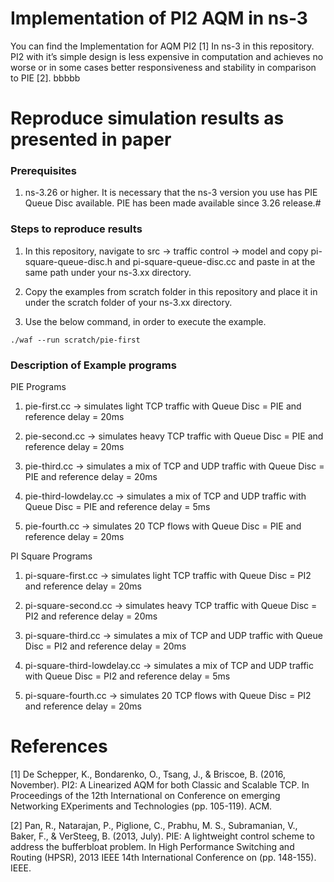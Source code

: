 # Implementation of PI2 AQM in ns-3

You can find the Implementation for AQM PI2 [1] In ns-3 in this repository. PI2 with it’s simple design is less expensive in computation and achieves no worse or in some cases better responsiveness and stability in comparison to PIE [2]. bbbbb

# Reproduce simulation results as presented in paper

### Prerequisites ###       
1. ns-3.26 or higher. It is necessary that the ns-3 version you use has PIE Queue Disc available. PIE has been made available since 3.26 release.#     


### Steps to reproduce results ###

1. In this repository, navigate to src -> traffic control -> model and copy pi-square-queue-disc.h and pi-square-queue-disc.cc and paste in at the same path under your ns-3.xx directory.

2. Copy the examples from scratch folder in this repository and place it in under the scratch folder of your ns-3.xx directory.

3. Use the below command, in order to execute the example.

```
./waf --run scratch/pie-first
```

### Description of Example programs ###

PIE Programs

1. pie-first.cc -> simulates light TCP traffic with Queue Disc = PIE and reference delay = 20ms 

2. pie-second.cc -> simulates heavy TCP traffic with Queue Disc = PIE and reference delay = 20ms 

3. pie-third.cc -> simulates a mix of TCP and UDP traffic with Queue Disc = PIE and reference delay = 20ms 

4. pie-third-lowdelay.cc -> simulates a mix of TCP and UDP traffic with Queue Disc = PIE and reference delay = 5ms

5. pie-fourth.cc -> simulates 20 TCP flows with Queue Disc = PIE and reference delay = 20ms 
 
PI Square Programs

1. pi-square-first.cc -> simulates light TCP traffic with Queue Disc = PI2 and reference delay = 20ms 

2. pi-square-second.cc -> simulates heavy TCP traffic with Queue Disc = PI2 and reference delay = 20ms 

3. pi-square-third.cc -> simulates a mix of TCP and UDP traffic with Queue Disc = PI2 and reference delay = 20ms 

4. pi-square-third-lowdelay.cc -> simulates a mix of TCP and UDP traffic with Queue Disc = PI2 and reference delay = 5ms

5. pi-square-fourth.cc -> simulates 20 TCP flows with Queue Disc = PI2 and reference delay = 20ms 
 
# References

[1] De Schepper, K., Bondarenko, O., Tsang, J., & Briscoe, B. (2016, November). PI2: A Linearized AQM for both Classic and Scalable TCP. In Proceedings of the 12th International on Conference on emerging Networking EXperiments and Technologies (pp. 105-119). ACM.

[2] Pan, R., Natarajan, P., Piglione, C., Prabhu, M. S., Subramanian, V., Baker, F., & VerSteeg, B. (2013, July). PIE: A lightweight control scheme to address the bufferbloat problem. In High Performance Switching and Routing (HPSR), 2013 IEEE 14th International Conference on (pp. 148-155). IEEE.

